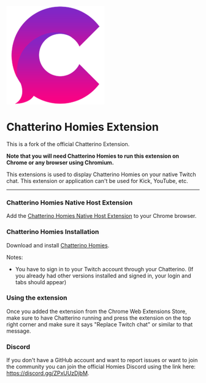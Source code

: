 ![ ](icon.png)
<u></u>

# Chatterino Homies Extension

This is a fork of the official Chatterino Extension. 

**Note that you will need Chatterino Homies to run this extension on Chrome or any browser using Chromium.**

This extensions is used to display Chatterino Homies on your native Twitch chat. This extension or application can't be used for Kick, YouTube, etc. 

---

### Chatterino Homies Native Host Extension

Add the [Chatterino Homies Native Host Extension](https://chromewebstore.google.com/detailchatterino-homies-native/jeoakiicjlpidgckakfalhikagijdfik) to your Chrome browser. 

### Chatterino Homies Installation

Download and install [Chatterino Homies](https://chatterinohomies.com). 

Notes:

- You have to sign in to your Twitch account through your Chatterino. (If you already had other versions installed and signed in, your login and tabs should appear)

### Using the extension

Once you added the extension from the Chrome Web Extensions Store, make sure to have Chatterino running and press the extension on the top right corner and make sure it says "Replace Twitch chat" or similar to that message. 

### Discord

If you don't have a GitHub account and want to report issues or want to join the community you can join the official Homies Discord using the link here: <https://discord.gg/ZPxUUzDjbM>.
